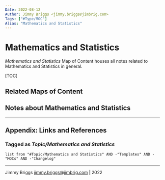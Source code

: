 ```yaml
---
Date: 2022-08-12
Author: Jimmy Briggs <jimmy.briggs@jimbrig.com>
Tags: ["#Type/MOC"]
Alias: "Mathematics and Statistics"
---
```


# Mathematics and Statistics

*Mathematics and Statistics* Map of Content houses all notes related to Mathematics and Statistics in general.

[TOC]

## Related Maps of Content

## Notes about Mathematics and Statistics

***

## Appendix: Links and References

### Tagged as *Topic/Mathematics and Statistics*

```dataview
list from "#Topic/Mathematics and Statistics" AND -"Templates" AND -"MOCs" AND -"Changelog"
```

***

Jimmy Briggs <jimmy.briggs@jimbrig.com> | 2022




